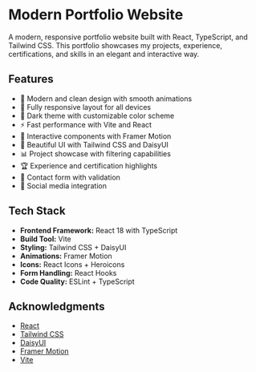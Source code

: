 # Modern Portfolio Website

A modern, responsive portfolio website built with React, TypeScript, and Tailwind CSS. This portfolio showcases my projects, experience, certifications, and skills in an elegant and interactive way.

## Features

- 🎨 Modern and clean design with smooth animations
- 📱 Fully responsive layout for all devices
- 🌙 Dark theme with customizable color scheme
- ⚡ Fast performance with Vite and React
- 🎯 Interactive components with Framer Motion
- 🎨 Beautiful UI with Tailwind CSS and DaisyUI
- 📊 Project showcase with filtering capabilities
- 🏆 Experience and certification highlights
- 📝 Contact form with validation
- 🔗 Social media integration

## Tech Stack

- **Frontend Framework:** React 18 with TypeScript
- **Build Tool:** Vite
- **Styling:** Tailwind CSS + DaisyUI
- **Animations:** Framer Motion
- **Icons:** React Icons + Heroicons
- **Form Handling:** React Hooks
- **Code Quality:** ESLint + TypeScript



## Acknowledgments

- [React](https://reactjs.org/)
- [Tailwind CSS](https://tailwindcss.com/)
- [DaisyUI](https://daisyui.com/)
- [Framer Motion](https://www.framer.com/motion/)
- [Vite](https://vitejs.dev/)
